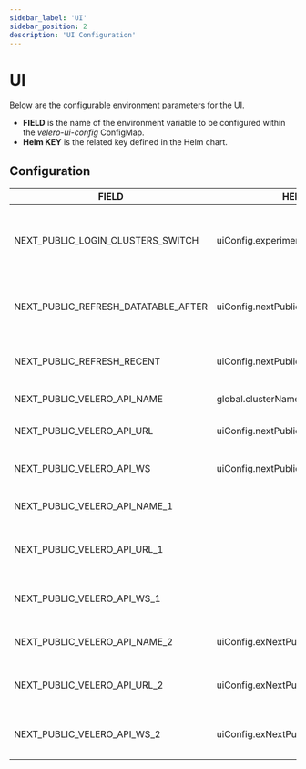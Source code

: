 ```yaml
---
sidebar_label: 'UI'
sidebar_position: 2
description: 'UI Configuration'
---
```


# UI

Below are the configurable environment parameters for the UI.

- **FIELD** is the name of the environment variable to be configured within the *velero-ui-config* ConfigMap.
- **Helm KEY** is the related key defined in the Helm chart.

## Configuration

<div class="table-container">

| FIELD                                 | HELM KEY                                      |TYPE   | DEFAULT                   | DESCRIPTION                                                                             |
|---------------------------------------|-----------------------------------------------|-------|---------------------------|-----------------------------------------------------------------------------------------|
| NEXT_PUBLIC_LOGIN_CLUSTERS_SWITCH     | uiConfig.experimental                         | Bool   | `false`                   | EXPERIMENTAL: Displays or hides the cluster selection menu on the login page.          |
| NEXT_PUBLIC_REFRESH_DATATABLE_AFTER   | uiConfig.nextPublicRefreshDatatableAfter      | Number | `1500`                    | Milliseconds delay for datatable update after each operation.                          |
| NEXT_PUBLIC_REFRESH_RECENT            | uiConfig.nextPublicRefreshRecent              | Number | `5000`                    | Polling **task in progress** updates in milliseconds.                                  |
| NEXT_PUBLIC_VELERO_API_NAME           | global.clusterName                            | String |                           | Name for cluster                                                                       |
| NEXT_PUBLIC_VELERO_API_URL            | uiConfig.nextPublicVeleroApiUrl               | String | `http://127.0.0.1:8001`   | Url to http [velero-api](https://github.com/seriohub/velero-api) project               |
| NEXT_PUBLIC_VELERO_API_WS             | uiConfig.nextPublicVeleroApiWs                | String | `ws://127.0.0.1:8001`     | Url to ws [velero-api](https://github.com/seriohub/velero-api) project                 |
| NEXT_PUBLIC_VELERO_API_NAME_1         |                                               | String |                           | EXPERIMENTAL: Name for cluster 1                                                       |
| NEXT_PUBLIC_VELERO_API_URL_1          |                                               | String |                           | EXPERIMENTAL: Url to http [velero-api](https://github.com/seriohub/velero-api) project |
| NEXT_PUBLIC_VELERO_API_WS_1           |                                               | String |                           | EXPERIMENTAL: Url to ws [velero-api](https://github.com/seriohub/velero-api) project   |
| NEXT_PUBLIC_VELERO_API_NAME_2         | uiConfig.exNextPublicVeleroApiName2           | String |                           | EXPERIMENTAL: Name for cluster 2                                                       |
| NEXT_PUBLIC_VELERO_API_URL_2          | uiConfig.exNextPublicVeleroApiUrl2            | String |                           | EXPERIMENTAL: Url to http [velero-api](https://github.com/seriohub/velero-api) project |
| NEXT_PUBLIC_VELERO_API_WS_2           | uiConfig.exNextPublicVeleroApiWs2             | String |                           | EXPERIMENTAL: Url to ws [velero-api](https://github.com/seriohub/velero-api) project   |

</div>